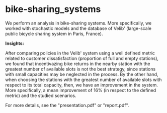# bike-sharing_systems

We perform an analysis in bike-sharing systems. More specifically, we worked with stochastic models and the database of Velib' (large-scale public bicycle sharing system in Paris, France).

**Insights:**

After comparing policies in the Velib' system using a well defined metric related to customer dissatisfaction (proportion of full and empty stations), we found that incentivazing bike returns in the nearby station with the greatest number of available slots is not the best strategy, since stations with small capacities may be neglected in the process. By the other hand, when choosing the stations with the greatest number of available slots with respect to its total capacity, then, we have an improvement in the system. More specifically, a mean improvement of 16% (in respect to the defined metric) and the studied scenarios.

For more details, see the "presentation.pdf" or "report.pdf".
